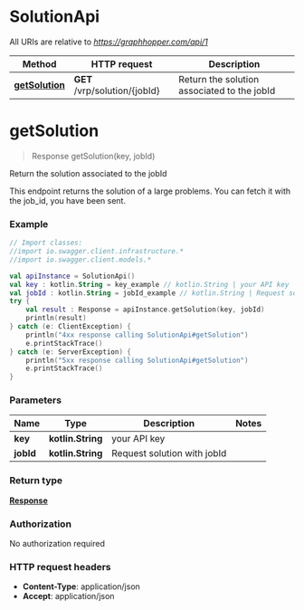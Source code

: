 # SolutionApi

All URIs are relative to *https://graphhopper.com/api/1*

Method | HTTP request | Description
------------- | ------------- | -------------
[**getSolution**](SolutionApi.md#getSolution) | **GET** /vrp/solution/{jobId} | Return the solution associated to the jobId


<a name="getSolution"></a>
# **getSolution**
> Response getSolution(key, jobId)

Return the solution associated to the jobId

This endpoint returns the solution of a large problems. You can fetch it with the job_id, you have been sent. 

### Example
```kotlin
// Import classes:
//import io.swagger.client.infrastructure.*
//import io.swagger.client.models.*

val apiInstance = SolutionApi()
val key : kotlin.String = key_example // kotlin.String | your API key
val jobId : kotlin.String = jobId_example // kotlin.String | Request solution with jobId
try {
    val result : Response = apiInstance.getSolution(key, jobId)
    println(result)
} catch (e: ClientException) {
    println("4xx response calling SolutionApi#getSolution")
    e.printStackTrace()
} catch (e: ServerException) {
    println("5xx response calling SolutionApi#getSolution")
    e.printStackTrace()
}
```

### Parameters

Name | Type | Description  | Notes
------------- | ------------- | ------------- | -------------
 **key** | **kotlin.String**| your API key |
 **jobId** | **kotlin.String**| Request solution with jobId |

### Return type

[**Response**](Response.md)

### Authorization

No authorization required

### HTTP request headers

 - **Content-Type**: application/json
 - **Accept**: application/json


